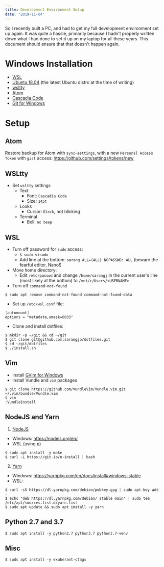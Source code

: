 ```yaml
---
title: Development Environment Setup
date: "2019-11-04"
---
```


So I recently built a PC, and had to get my full development environment set up again. It was quite a hassle, primarily because I hadn't properly written down what I had done to set it up on my laptop for all these years. This document should ensure that that doesn't happen again.

# Windows Installation

- [WSL](https://docs.microsoft.com/en-us/windows/wsl/install-win10)
- [Ubuntu 18.04](https://www.microsoft.com/en-us/p/ubuntu-1804-lts/9n9tngvndl3q) (the latest Ubuntu distro at the time of writing)
- [wsltty](https://github.com/mintty/wsltty)
- [Atom](https://atom.io)
- [Cascadia Code](https://github.com/microsoft/cascadia-code)
- [Git for Windows](https://git-scm.com)

# Setup

## Atom

Restore backup for Atom with `sync-settings`, with a new `Personal Access Token` with `gist` access: https://github.com/settings/tokens/new

## WSLtty

- Set `wsltty` settings
  - Text
    - Font: `Cascadia Code`
    - Size: `14pt`
  - Looks
    - Cursor: `Block`, not blinking
  - Terminal
    - Bell: `no beep`

## WSL

- Turn off password for `sudo` access:
  - `$ sudo visudo`
  - Add line at the bottom: `sarang ALL=(ALL) NOPASSWD: ALL` (beware the fearful editor, Nano!)
- Move home directory:
  - Edit `/etc/passwd` and change `/home/sarangj` in the current user's line (most likely at the bottom) to `/mnt/c/Users/<USERNAME>`
- Turn off `command-not-found`

```
$ sudo apt remove command-not-found command-not-found-data
```

- Set up `/etc/wsl.conf` file:

```
[automount]
options = "metadata,umask=0033"
```

- Clone and install dotfiles:

```
$ mkdir -p ~/git && cd ~/git
$ git clone git@github.com:sarangjo/dotfiles.git
$ cd ~/git/dotfiles
$ ./install.sh
```

## Vim

- Install [GVim for Windows](https://www.vim.org/download.php)
- Install Vundle and `vim` packages

```
$ git clone https://github.com/VundleVim/Vundle.vim.git ~/.vim/bundle/Vundle.vim
$ vim
:VundleInstall
```

## NodeJS and Yarn

1. [NodeJS](https://nodejs.org)

- Windows: https://nodejs.org/en/
- WSL (using [n](https://github.com/tj/n))

```
$ sudo apt install -y make
$ curl -L https://git.io/n-install | bash
```

2. [Yarn](https://yarnpkg.com)

- Windows: https://yarnpkg.com/en/docs/install#windows-stable
- WSL:

```
$ curl -sS https://dl.yarnpkg.com/debian/pubkey.gpg | sudo apt-key add -
$ echo "deb https://dl.yarnpkg.com/debian/ stable main" | sudo tee /etc/apt/sources.list.d/yarn.list
$ sudo apt update && sudo apt install -y yarn
```

## Python 2.7 and 3.7

```
$ sudo apt install -y python2.7 python3.7 python3.7-venv
```

## Misc

```
$ sudo apt install -y exuberant-ctags
```
